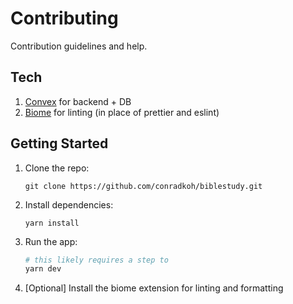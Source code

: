 # Contributing
Contribution guidelines and help.

## Tech
1. [Convex](https://www.convex.dev/) for backend + DB
2. [Biome](https://biomejs.dev/guides/getting-started/) for linting (in place of prettier and eslint)

## Getting Started
1. Clone the repo:
    ```
    git clone https://github.com/conradkoh/biblestudy.git
    ```
2. Install dependencies:
    ```
    yarn install
    ```

3. Run the app:
    ```sh
    # this likely requires a step to 
    yarn dev
    ```

4. [Optional] Install the biome extension for linting and formatting
